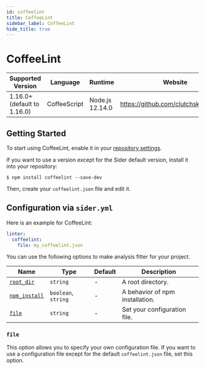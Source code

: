 ```yaml
---
id: coffeelint
title: CoffeeLint
sidebar_label: CoffeeLint
hide_title: true
---
```


# CoffeeLint

| Supported Version           | Language     | Runtime         | Website                                 |
| --------------------------- | ------------ | --------------- | --------------------------------------- |
| 1.16.0+ (default to 1.16.0) | CoffeeScript | Node.js 12.14.0 | https://github.com/clutchski/coffeelint |

## Getting Started

To start using CoffeeLint, enable it in your [repository settings](../../getting-started/repository-settings.md).

If you want to use a version except for the Sider default version, install it into your repository:

```shell
$ npm install coffeelint --save-dev
```

Then, create your `coffeelint.json` file and edit it.

## Configuration via `sider.yml`

Here is an example for CoffeeLint:

```yaml
linter:
  coffeelint:
    file: my_coffeelint.json
```

You can use the following options to make analysis fitter for your project.

| Name                                                                              | Type                | Default | Description                     |
| --------------------------------------------------------------------------------- | ------------------- | ------- | ------------------------------- |
| [`root_dir`](../../getting-started/custom-configuration.md#root_dir-option)       | `string`            | -       | A root directory.               |
| [`npm_install`](../../getting-started/custom-configuration.md#npm_install-option) | `boolean`, `string` | -       | A behavior of npm installation. |
| [`file`](#file)                                                                   | `string`            | -       | Set your configuration file.    |

### `file`

This option allows you to specify your own configuration file. If you want to use a configuration file except for the default `coffeelint.json` file, set this option.
